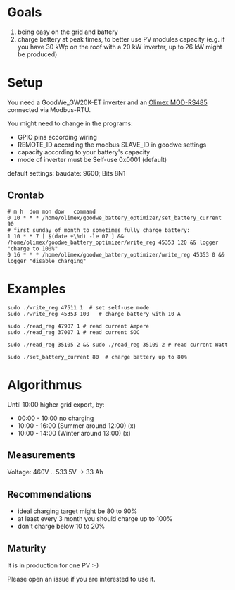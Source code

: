 # Goals

1. being easy on the grid and battery
2. charge battery at peak times, to better use PV modules capacity
   (e.g. if you have 30 kWp on the roof with a 20 kW inverter, up to 26 kW might be produced)

# Setup

You need a GoodWe_GW20K-ET inverter and an [Olimex MOD-RS485](https://www.olimex.com/Products/Modules/Interface/MOD-RS485/open-source-hardware) connected via Modbus-RTU.

You might need to change in the programs:

- GPIO pins according wiring
- REMOTE_ID according the modbus SLAVE_ID in goodwe settings
- capacity according to your battery's capacity
- mode of inverter must be Self-use 0x0001 (default)

default settings: baudate: 9600; Bits 8N1

## Crontab

```
# m h  dom mon dow   command
0 10 * * * /home/olimex/goodwe_battery_optimizer/set_battery_current 90
# first sunday of month to sometimes fully charge battery:
1 10 * * 7 [ $(date +\%d) -le 07 ] && /home/olimex/goodwe_battery_optimizer/write_reg 45353 120 && logger "charge to 100%"
0 16 * * * /home/olimex/goodwe_battery_optimizer/write_reg 45353 0 && logger "disable charging"
```

# Examples

```
sudo ./write_reg 47511 1  # set self-use mode
sudo ./write_reg 45353 100   # charge battery with 10 A

sudo ./read_reg 47907 1 # read current Ampere
sudo ./read_reg 37007 1 # read current SOC

sudo ./read_reg 35105 2 && sudo ./read_reg 35109 2 # read current Watt

sudo ./set_battery_current 80  # charge battery up to 80%
```

# Algorithmus

Until 10:00 higher grid export, by:

- 00:00 - 10:00 no charging
- 10:00 - 16:00 (Summer around 12:00) (x)
- 10:00 - 14:00 (Winter around 13:00) (x)


## Measurements

Voltage: 460V .. 533.5V -> 33 Ah

## Recommendations

- ideal charging target might be 80 to 90%
- at least every 3 month you should charge up to 100%
- don't charge below 10 to 20%

## Maturity

It is in production for one PV :-)

Please open an issue if you are interested to use it.
